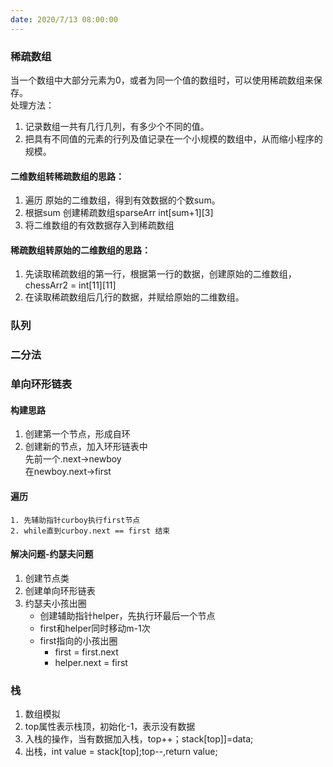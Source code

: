 ```yaml
---
date: 2020/7/13 08:00:00
---
```

### 稀疏数组
当一个数组中大部分元素为0，或者为同一个值的数组时，可以使用稀疏数组来保存。  
处理方法：  
1. 记录数组一共有几行几列，有多少个不同的值。  
2. 把具有不同值的元素的行列及值记录在一个小规模的数组中，从而缩小程序的规模。

#### 二维数组转稀疏数组的思路：
1. 遍历 原始的二维数组，得到有效数据的个数sum。
2. 根据sum 创建稀疏数组sparseArr  int[sum+1][3]
3. 将二维数组的有效数据存入到稀疏数组

#### 稀疏数组转原始的二维数组的思路：
1. 先读取稀疏数组的第一行，根据第一行的数据，创建原始的二维数组， chessArr2 = int[11][11]  
2. 在读取稀疏数组后几行的数据，并赋给原始的二维数组。


### 队列


### 二分法


### 单向环形链表
#### 构建思路
1. 创建第一个节点，形成自环
2. 创建新的节点，加入环形链表中  
先前一个.next->newboy  
在newboy.next->first

#### 遍历
	1. 先辅助指针curboy执行first节点
	2. while直到curboy.next == first 结束


#### 解决问题-约瑟夫问题
1. 创建节点类
2. 创建单向环形链表
3. 约瑟夫小孩出圈
	* 创建辅助指针helper，先执行环最后一个节点
	* first和helper同时移动m-1次
	* first指向的小孩出圈  
		* first = first.next
		* helper.next = first


### 栈
1. 数组模拟
2. top属性表示栈顶，初始化-1，表示没有数据
3. 入栈的操作，当有数据加入栈，top++；stack[top]]=data;
4. 出栈，int value = stack[top];top--,return value;
